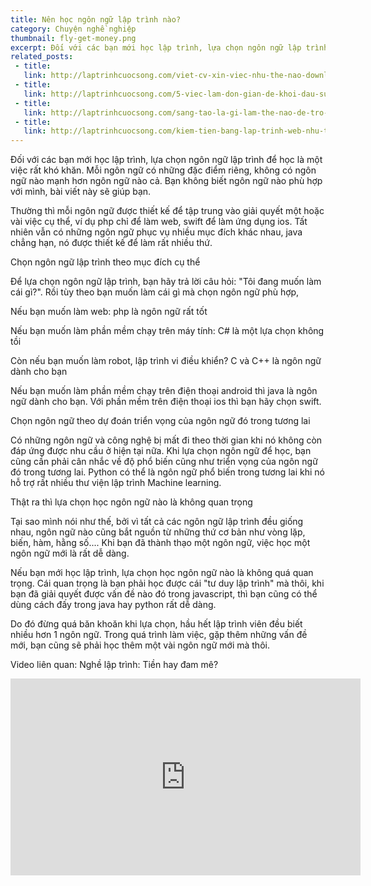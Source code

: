 ```yaml
---
title: Nên học ngôn ngữ lập trình nào?
category: Chuyện nghề nghiệp
thumbnail: fly-get-money.png
excerpt: Đối với các bạn mới học lập trình, lựa chọn ngôn ngữ lập trình để học là một việc rất khó khăn. Mỗi ngôn ngữ có những đặc điểm riêng, không có ngôn ngữ nào mạnh hơn ngôn ngữ nào cả. Bạn không biết ngôn ngữ nào phù hợp với mình, bài viết này sẽ giúp bạn.
related_posts:
 - title: 
   link: http://laptrinhcuocsong.com/viet-cv-xin-viec-nhu-the-nao-download-mau-cv.html
 - title: 
   link: http://laptrinhcuocsong.com/5-viec-lam-don-gian-de-khoi-dau-su-nghiep-lap-trinh-vien-nghiem-tuc.html
 - title: 
   link: http://laptrinhcuocsong.com/sang-tao-la-gi-lam-the-nao-de-tro-nen-sang-tao.html
 - title: 
   link: http://laptrinhcuocsong.com/kiem-tien-bang-lap-trinh-web-nhu-the-nao.html
---
```

Đối với các bạn mới học lập trình, lựa chọn ngôn ngữ lập trình để học là một việc rất khó khăn. Mỗi ngôn ngữ có những đặc điểm riêng, không có ngôn ngữ nào mạnh hơn ngôn ngữ nào cả. Bạn không biết ngôn ngữ nào phù hợp với mình, bài viết này sẽ giúp bạn.

Thường thì mỗi ngôn ngữ được thiết kế để tập trung vào giải quyết một hoặc vài việc cụ thể, ví dụ php chỉ để làm web, swift để làm ứng dụng ios. Tất nhiên vẫn có những ngôn ngữ phục vụ nhiều mục đích khác nhau, java chẳng hạn, nó được thiết kế để làm rất nhiều thứ.

Chọn ngôn ngữ lập trình theo mục đích cụ thể

Để lựa chọn ngôn ngữ lập trình, bạn hãy trả lời câu hỏi: "Tôi đang muốn làm cái gì?". Rồi tùy theo bạn muốn làm cái gì mà chọn ngôn ngữ phù hợp,

Nếu bạn muốn làm web: php là ngôn ngữ rất tốt

Nếu bạn muốn làm phần mềm chạy trên máy tính: C# là một lựa chọn không tồi

Còn nếu bạn muốn làm robot, lập trình vi điều khiển? C và C++ là ngôn ngữ dành cho bạn

Nếu bạn muốn làm phần mềm chạy trên điện thoại android thì java là ngôn ngữ dành cho bạn. Với phần mềm trên điện thoại ios thì bạn hãy chọn swift.

Chọn ngôn ngữ theo dự đoán triển vọng của ngôn ngữ đó trong tương lai

Có những ngôn ngữ và công nghệ bị mất đi theo thời gian khi nó không còn đáp ứng được nhu cầu ở hiện tại nữa. Khi lựa chọn ngôn ngữ để học, bạn cũng cần phải cân nhắc về độ phổ biến cũng như triển vọng của ngôn ngữ đó trong tương lai. Python có thể là ngôn ngữ phổ biến trong tương lai khi nó hỗ trợ rất nhiều thư viện lập trình Machine learning.

Thật ra thì lựa chọn học ngôn ngữ nào là không quan trọng

Tại sao mình nói như thế, bởi vì tất cả các ngôn ngữ lập trình đều giống nhau, ngôn ngữ nào cũng bắt nguồn từ những thứ cơ bản như vòng lặp, biến, hàm, hằng số.... Khi bạn đã thành thạo một ngôn ngữ, việc học một ngôn ngữ mới là rất dễ dàng. 

Nếu bạn mới học lập trình, lựa chọn học ngôn ngữ nào là không quá quan trọng. Cái quan trọng là bạn phải học được cái "tư duy lập trình" mà thôi, khi bạn đã giải quyết được vấn đề nào đó trong javascript, thì bạn cũng có thể dùng cách đấy trong java hay python rất dễ dàng.

Do đó đừng quá băn khoăn khi lựa chọn, hầu hết lập trình viên đều biết nhiều hơn 1 ngôn ngữ. Trong quá trình làm việc, gặp thêm những vấn đề mới, bạn cũng sẽ phải học thêm một vài ngôn ngữ mới mà thôi.

Video liên quan: Nghề lập trình: Tiền hay đam mê?

<div class="youtube">
<iframe width="560" height="315" src="https://www.youtube.com/embed/bLC6yA73lFw" frameborder="0" allowfullscreen></iframe>
</div>
